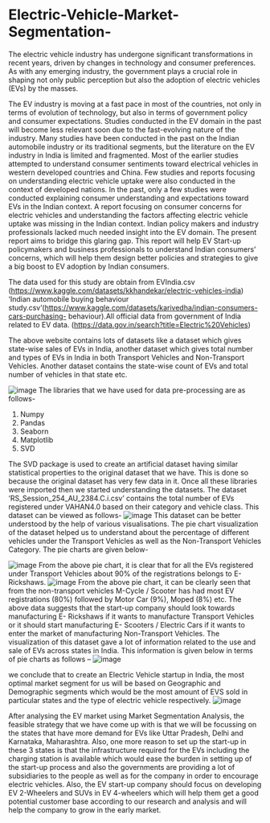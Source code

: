 # Electric-Vehicle-Market-Segmentation-
The electric vehicle industry has undergone significant transformations in recent years, driven by changes in technology and consumer preferences. As with any emerging industry, the government plays a crucial role in shaping not only public perception but also the adoption of electric vehicles (EVs) by the masses. 

The EV industry is moving at a fast pace in most of the countries, not only in terms of evolution of technology, but also in terms of government policy and consumer expectations. Studies conducted in the EV domain in the past will become less relevant soon due to the fast-evolving nature of the industry. Many studies have been conducted in the past on the Indian automobile industry or its traditional segments, but the literature on the EV industry in India is limited and fragmented. Most of the earlier studies attempted to understand consumer sentiments toward electrical vehicles in western developed countries and China. Few studies and reports focusing on understanding electric vehicle uptake were also conducted in the context of developed nations. In the past, only a few studies were conducted explaining consumer understanding and expectations toward EVs in the Indian context. A report focusing on consumer concerns for electric vehicles and understanding the factors affecting electric vehicle uptake was missing in the Indian context. Indian policy makers and industry professionals lacked much needed insight into the EV domain. The present report aims to bridge this glaring gap. This report will help EV Start-up policymakers and business professionals to understand Indian consumers’ concerns, which will help them design better policies and strategies to give a big boost to EV adoption by Indian consumers.

The data used for this study are obtain from EVIndia.csv (https://www.kaggle.com/datasets/kkhandekar/electric-vehicles-india) ‘Indian automobile buying behaviour study.csv’(https://www.kaggle.com/datasets/karivedha/indian-consumers-cars-purchasing- behaviour).All official data from government of India related to EV data. (https://data.gov.in/search?title=Electric%20Vehicles)


The above website contains lots of datasets like a dataset which gives state-wise sales of EVs in India, another dataset which gives total number and types of EVs in India in both Transport Vehicles and Non-Transport Vehicles. Another dataset contains the state-wise count of EVs and total number of vehicles in that state etc.

![image](https://github.com/user-attachments/assets/dc82aae1-1d33-42b5-89d3-d4a99505a80e)
The libraries that we have used for data pre-processing are as follows-
1)	Numpy
2)	Pandas
3)	Seaborn
4)	Matplotlib
5)	SVD

The SVD package is used to create an artificial dataset having similar statistical properties to the original dataset that we have. This is done so because the original dataset has very few data in it.
Once all these libraries were imported then we started understanding the datasets.
The dataset
‘RS_Session_254_AU_2384.C.i.csv’ contains the total number of EVs registered under
VAHAN4.0 based on their category and vehicle class. This dataset can be viewed as follows-
![image](https://github.com/user-attachments/assets/3dbc60d5-55ae-477b-8dc6-20930dc32a6d)
This dataset can be better understood by the help of various visualisations. The pie chart visualization of the dataset helped us to understand about the percentage of different vehicles under the Transport Vehicles as well as the Non-Transport Vehicles Category. The pie charts are given below-

![image](https://github.com/user-attachments/assets/c6d6ce65-ef87-4bbd-8dd0-ef5f3ae8adbc)
From the above pie chart, it is clear that for all the EVs registered under Transport Vehicles about 90% of the registrations belongs to E-Rickshaws.
![image](https://github.com/user-attachments/assets/9e29a224-cb53-4377-a0df-0401cb8f8bf7)
From the above pie chart, it can be clearly seen that from the non-transport vehicles M-Cycle / Scooter has had most EV registrations (80%) followed by Motor Car (9%), Moped (8%) etc.
The above data suggests that the start-up company should look towards manufacturing E- Rickshaws if it wants to manufacture Transport Vehicles or it should start manufacturing E- Scooters / Electric Cars if it wants to enter the market of manufacturing Non-Transport Vehicles.
The visualization of this dataset gave a lot of information related to the use and sale of EVs across states in India. This information is given below in terms of pie charts as follows – 
![image](https://github.com/user-attachments/assets/6a2fedd0-0032-477d-8f76-390da9d4816b)

we conclude that to create an Electric Vehicle startup in India, the most optimal market segment for us will be based on Geographic and Demographic segments which would be the most amount of EVS sold in particular states and the type of electric vehicle respectively.
![image](https://github.com/user-attachments/assets/5e9aabce-5cb3-4eda-84bc-12a94f3d1e7f)


After analysing the EV market using Market Segmentation Analysis, the feasible strategy that we have come up with is that we will be focussing on the states that have more demand for EVs like Uttar Pradesh, Delhi and Karnataka, Maharashtra. Also, one more reason to set up the start-up in these 3 states is that the infrastructure required for the EVs including the charging station is available which would ease the burden in setting up of the start-up process and also the governments are providing a lot of subsidiaries to the people as well as for the company in order to encourage electric vehicles.
Also, the EV start-up company should focus on developing EV 2-Wheelers and SUVs in EV 4-wheelers which will help them get a good potential customer base according to our research and analysis and will help the company to grow in the early market.
